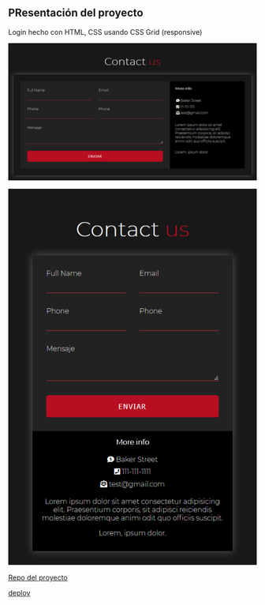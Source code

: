 ## PResentación del proyecto
Login hecho con HTML, CSS usando CSS Grid (responsive) 

![img](./img2.png)

![img](./img1.png)


[Repo del proyecto](https://github.com/crisdux/login-css-grid-2020)

[deploy](https://crisdux.github.io/login-css-grid-2020/)
